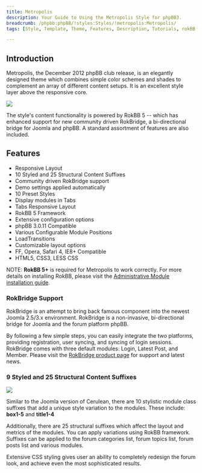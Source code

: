 ```yaml
---
title: Metropolis
description: Your Guide to Using the Metropolis Style for phpBB3.
breadcrumb: /phpbb:phpBB/!styles:Styles/!metropolis:Metropolis/
tags: [Style, Template, Theme, Features, Description, Tutorials, rokBB 5]

---
```


Introduction
-----

Metropolis, the December 2012 phpBB club release, is an elegantly designed theme which combines simple color schemes and shades to complement an array of different content setups. It is an excellent style layer above the responsive core. 

![][style]

The style's content functionality is powered by RokBB 5 -- which has enhanced support for new community driven RokBridge, a bi-directional bridge for Joomla and phpBB. A standard assortment of features are also included.

Features
-----

* Responsive Layout
* 10 Styled and 25 Structural Content Suffixes
* Community driven RokBridge support
* Demo settings applied automatically
* 10 Preset Styles
* Display modules in Tabs
* Tabs Responsive Layout
* RokBB 5 Framework
* Extensive configuration options
* phpBB 3.0.11 Compatible
* Various Configurable Module Positions
* LoadTransitions
* Customizable layout options
* FF, Opera, Safari 4, IE8+ Compatible
* HTML5, CSS3, LESS CSS

NOTE: **RokBB 5+** is required for Metropolis to work correctly. For more details on installing RokBB, please visit the [Administrative Module installation guide][adminguide].

### RokBridge Support

RokBridge is an attempt to bring back famous component into the newest Joomla 2.5/3.x environment. RokBridge is a non-invasive, bi-directional bridge for Joomla and the forum platform phpBB. 

By following a few simple steps, you can easily integrate the two platforms, providing registration, user syncing, and syncing of login sessions. RokBridge comes with three default modules: Login, Latest Post, and Member. Please visit the [RokBridge product page][rokbridge] for support and latest news.

### 9 Styled and 25 Structural Content Suffixes

![][suffix]

Similar to the Joomla version of Cerulean, there are 10 stylistic module class suffixes that add a unique style variation to the modules. These include: **box1-5** and **title1-4**

Additionally, there are 25 structural suffixes which affect the layout and metrics of the modules. You can apply variations using RokBB framework. Suffixes can be applied to the forum categories list, forum topics list, forum posts list and various modules. 

Extensive CSS styling gives user an ability to completely redesign the forum look, and achieve even the most sophisticated results.

[adminguide]: ../../start/styles.md#installing-administrative-modules
[style]: assets/metropolis.jpeg
[rokbridge]: http://www.rockettheme.com/extensions-joomla/rokbridge
[suffix]: assets/suffixes.png